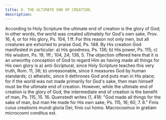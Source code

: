```yaml
---
title: 8. THE ULTIMATE END OF CREATION.
description: 
---
```


According to Holy Scripture the ultimate end of creation is the glory of God; in other words, the world was created ultimately for God's own sake, Prov. 16, 4, or for His glory, Ps. 104, 1 ff. For this reason not only men, but all creatures are exhorted to praise God, Ps. 148. By His creation God manifested in particular: a) His goodness, Ps. 136; b) His power, Ps. 115; c) His wisdom, Ps. 19, 1ff.; 104, 24; 136, 5. The objection offered here that it is an unworthy conception of God to regard Him as having made all things for His own glory is a) anti-Scriptural, since Holy Scripture teaches this very truth, Rom. 11, 36; b) unreasonable, since it measures God by human standards; c) atheistic, since it dethrones God and puts man in His place; for if the world was not made primarily for God's sake, then man himself must be the ultimate end of creation. However, while the ultimate end of creation is the glory of God, the intermediate end of creation is the benefit of man, Ps. 115, 15. 16. Quenstedt writes (1, 418: "God made all things for the sake of man, but man He made for His own sake, Ps. 115, 16; 60, 7. 8." Finis cuius creationis mundi gloria Dei; finis cui homo. Macrocosmus in gratiam microcosmi conditus est.